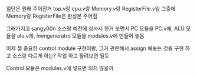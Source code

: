일단은 원래 주어진거 top.v랑 cpu.v랑 Memory.v랑 RegisterFile.v임
그중에 Memory랑 RegisterFile은 완성본 주어짐

그래가지고 sangy00n 소스랑 예전에 싱사시 한거 보면서
PC 모듈을 PC.v에, ALU 모듈을 alu.v에, Immgeneratro 모듈을 modules.v에 만들어 놓음

이제 젤 중요한 control module 구현이랑, 그거 관련해서 assign 해놓는 것들 구현 하고
소스랑 다르게 하는? 작업 하고 돌려보면 될듯

Control 모듈은 modules.v에 넣으면 되지 않을까

